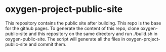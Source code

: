 # oxygen-project-public-site

This repository contains the public site after building. 
This repo is the base for the github pages. 
To generate the content of this repo, clone oxygen-public-site and this repository on the same directory and run ./build.sh in oxygen-public-site. The script will generate all the files in oxygen-project-public-site and commit them. 
